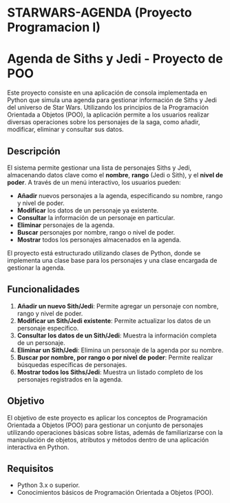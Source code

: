 # STARWARS-AGENDA (Proyecto Programacion I)
# Agenda de Siths y Jedi - Proyecto de POO

Este proyecto consiste en una aplicación de consola implementada en Python que simula una agenda para gestionar información de Siths y Jedi del universo de Star Wars. Utilizando los principios de la Programación Orientada a Objetos (POO), la aplicación permite a los usuarios realizar diversas operaciones sobre los personajes de la saga, como añadir, modificar, eliminar y consultar sus datos.

## Descripción

El sistema permite gestionar una lista de personajes Siths y Jedi, almacenando datos clave como el **nombre**, **rango** (Jedi o Sith), y el **nivel de poder**. A través de un menú interactivo, los usuarios pueden:

- **Añadir** nuevos personajes a la agenda, especificando su nombre, rango y nivel de poder.
- **Modificar** los datos de un personaje ya existente.
- **Consultar** la información de un personaje en particular.
- **Eliminar** personajes de la agenda.
- **Buscar** personajes por nombre, rango o nivel de poder.
- **Mostrar** todos los personajes almacenados en la agenda.

El proyecto está estructurado utilizando clases de Python, donde se implementa una clase base para los personajes y una clase encargada de gestionar la agenda.

## Funcionalidades

1. **Añadir un nuevo Sith/Jedi**: Permite agregar un personaje con nombre, rango y nivel de poder.
2. **Modificar un Sith/Jedi existente**: Permite actualizar los datos de un personaje específico.
3. **Consultar los datos de un Sith/Jedi**: Muestra la información completa de un personaje.
4. **Eliminar un Sith/Jedi**: Elimina un personaje de la agenda por su nombre.
5. **Buscar por nombre, por rango o por nivel de poder**: Permite realizar búsquedas específicas de personajes.
6. **Mostrar todos los Siths/Jedi**: Muestra un listado completo de los personajes registrados en la agenda.

## Objetivo

El objetivo de este proyecto es aplicar los conceptos de Programación Orientada a Objetos (POO) para gestionar un conjunto de personajes utilizando operaciones básicas sobre listas, además de familiarizarse con la manipulación de objetos, atributos y métodos dentro de una aplicación interactiva en Python.

## Requisitos

- Python 3.x o superior.
- Conocimientos básicos de Programación Orientada a Objetos (POO).

